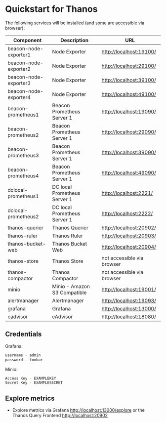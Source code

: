 # Quickstart for Thanos


The following services will be installed (and some are accessible via browser):

| Component              | Description                  | URL                        |
| ---------------------- | -----------------------------| ------------------------   |
| beacon-node-exporter1  | Node Exporter                | <http://localhost:19100/>  |
| beacon-node-exporter2  | Node Exporter                | <http://localhost:29100/>  |
| beacon-node-exporter3  | Node Exporter                | <http://localhost:39100/>  |
| beacon-node-exporter4  | Node Exporter                | <http://localhost:49100/>  |
| beacon-prometheus1     | Beacon Prometheus Server 1   | <http://localhost:19090/>  |
| beacon-prometheus2     | Beacon Prometheus Server 1   | <http://localhost:29090/>  |
| beacon-prometheus3     | Beacon Prometheus Server 1   | <http://localhost:39090/>  |
| beacon-prometheus4     | Beacon Prometheus Server 1   | <http://localhost:49090/>  |
| dclocal-prometheus1    | DC local Prometheus Server 1 | <http://localhost:2221/>   |
| dclocal-prometheus2    | DC local Prometheus Server 1 | <http://localhost:2222/>   |
| thanos-querier         | Thanos Querier               | <http://localhost:20902/>  |
| thanos-ruler           | Thanos Ruler                 | <http://localhost:20903/>  |
| thanos-bucket-web      | Thanos Bucket Web            | <http://localhost:20904/>  |
| thanos-store           | Thanos Store                 | not accessible via browser |
| thanos-compactor       | Thanos Compactor             | not accessible via browser |
| minio                  | Minio - Amazon S3 Compatible | <http://localhost:19001/>  |
| alertmanager           | Alertmanager                 | <http://localhost:19093/>  |
| grafana                | Grafana                      | <http://localhost:13000/>  |
| cadvisor               | cAdvisor                     | <http://localhost:18080/>  |

## Credentials

Grafana:

```bash
username - admin
password - foobar
```
  
Minio:

```bash
Access Key - EXAMPLEKEY
Secret Key - EXAMPLESECRET
```

## Explore metrics

* Explore metrics via Grafana <http://localhost:13000/explore> or the Thanos Query Frontend <http://localhost:20902>
